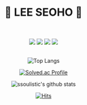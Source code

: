 <div align="center">

  # 🐾 LEE SEOHO 🐾

<br>
<br>

<img src="https://img.shields.io/badge/Python-3776AB?style=flat&logo=Python&logoColor=white"/>
<img src="https://img.shields.io/badge/Linux-FCC624?style=flat&logo=Linux&logoColor=black"/>
<img src="https://img.shields.io/badge/Go-00ADD8?style=flat&logo=Go&logoColor=white"/>
<img src="https://img.shields.io/badge/Google Apps Script-4285F4?style=flat&logo=Googleappsscript&logoColor=white"/>

<br>
<br>

![Top Langs](https://github-readme-stats.vercel.app/api/top-langs/?username=ssoulistic&layout=compact&hide_border=true)

[![Solved.ac Profile](http://mazassumnida.wtf/api/v2/generate_badge?boj=ssoulistic)](https://solved.ac/ssoulistic/)

![ssoulistic's github stats](https://github-readme-stats.vercel.app/api?username=ssoulistic&show_icons=true)

[![Hits](https://hits.seeyoufarm.com/api/count/incr/badge.svg?url=https%3A%2F%2Fgithub.com%2Fssoulistic%2Fhit-counter&count_bg=%23E53B3B&title_bg=%23555555&icon=clyp.svg&icon_color=%23FFE900&title=hello+visitors&edge_flat=false)](https://hits.seeyoufarm.com)

</div>


<!--
**ssoulistic/ssoulistic** is a ✨ _special_ ✨ repository because its `README.md` (this file) appears on your GitHub profile.

Here are some ideas to get you started:

- 🔭 I’m currently working on ...
- 🌱 I’m currently learning ...
- 👯 I’m looking to collaborate on ...
- 🤔 I’m looking for help with ...
- 💬 Ask me about ...
- 📫 How to reach me: ...
- 😄 Pronouns: ...
- ⚡ Fun fact: ...
-->
